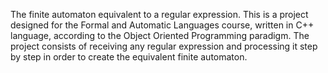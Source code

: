 The finite automaton equivalent to a regular expression. 
This is a project designed for the Formal and Automatic Languages course, written in C++ language,
according to the Object Oriented Programming paradigm. The project consists of receiving any regular expression
and processing it step by step in order to create the equivalent finite automaton.
